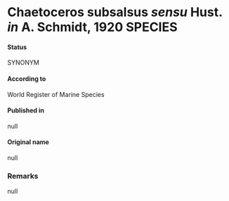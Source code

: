 Chaetoceros subsalsus <I>sensu</I> Hust. <I>in</I> A. Schmidt, 1920 SPECIES
=======

#### Status
SYNONYM

#### According to
World Register of Marine Species

#### Published in
null

#### Original name
null

### Remarks
null